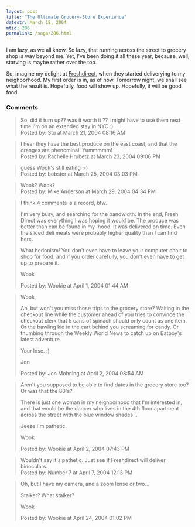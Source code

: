 ```yaml
---
layout: post
title: "The Ultimate Grocery-Store Experience"
datestr: March 18, 2004
mtid: 286
permalink: /saga/286.html
---
```


I am lazy, as we all know.  So lazy, that running across the street to grocery shop is way beyond me.  Yet, I've been doing it all these year, because, well, starving is maybe rather over the top.

So, imagine my delight at <a href="http://www.freshdirect.com/" title="Freshdirect">Freshdirect</a>, when they started deliverying to my neighborhood.  My first order is in, as of now.  Tomorrow night, we shall see what the result is.  Hopefully, food will show up.  Hopefully, it will be good food.

### Comments

<blockquote>
So, did it turn up?? was it worth it ?? i might have to use them next time i'm on an extended stay in NYC :)<br />

<div class="comment-meta">Posted by: Stu at March 21, 2004 08:16 AM</div> </blockquote>

<blockquote>
I hear they have the best produce on the east coast, and that the oranges are phenominal!  Yummmmm!
<div class="comment-meta">Posted by: Rachelle Hrubetz at March 23, 2004 09:06 PM</div> </blockquote>

<blockquote>
guess Wook's still eating ;-)
<div class="comment-meta">Posted by: bobster at March 25, 2004 03:03 PM</div> </blockquote>

<blockquote>
Wook?  Wook?
<div class="comment-meta">Posted by: Mike Anderson at March 29, 2004 04:34 PM</div> </blockquote>

<blockquote>
I think 4 comments is a record, btw.

I'm very busy, and searching for the bandwidth.  In the end, Fresh Direct was everything I was hoping it would be.  The produce was better than can be found in my 'hood.  It was delivered on time.  Even the sliced deli meats were probably higher quality than I can find here.

What hedonism!  You don't even have to leave your computer chair to shop for food, and if you order carefully, you don't even have to get up to prepare it.

Wook
<div class="comment-meta">Posted by: Wookie at April  1, 2004 01:44 AM</div> </blockquote>

<blockquote>
Wook,

 Ah, but won't you miss those trips to the grocery store?  Waiting in the checkout line while the customer ahead of you tries to convince the checkout clerk that 5 cans of spinach should only count as one item.  Or the bawling kid in the cart behind you screaming for candy.  Or thumbing through the Weekly World News to catch up on Batboy's latest adventure.

 Your lose.  :)

Jon<br />

<div class="comment-meta">Posted by: Jon Mohning at April  2, 2004 08:54 AM</div> </blockquote>

<blockquote>
Aren't you supposed to be able to find dates in the grocery store too?  Or was that the 80's?

There is just one woman in my neighborhood that I'm interested in, and that would be the dancer who lives in the 4th floor apartment across the street with the blue window shades...

Jeeze I'm pathetic.

Wook
<div class="comment-meta">Posted by: Wookie at April  2, 2004 07:43 PM</div> </blockquote>

<blockquote>
Wouldn't say it's pathetic. Just see if Freshdirect will deliver binoculars.
<div class="comment-meta">Posted by: Number 7 at April  7, 2004 12:13 PM</div> </blockquote>

<blockquote>
Oh, but I have my camera, and a zoom lense or two...

Stalker?  What stalker?

Wook
<div class="comment-meta">Posted by: Wookie at April 24, 2004 01:02 PM</div> </blockquote>

